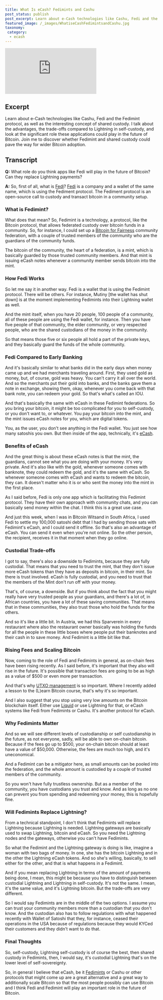 ```yaml
---
title: What Is eCash? Fedimints and Cashu
post_status: publish
post_excerpt: Learn about e-Cash technologies like Cashu, Fedi and the Fedimint protocol, as well as the interesting concept of shared custody.
featured_image: /_images/WhatiseCashFedimintsandCashu.jpg
taxonomy:
 category:
  - ecash
---
```


<iframe src="https://player.vimeo.com/video/1020829596?badge=0&amp;autopause=0&amp;player_id=0&amp;app_id=58479" frameborder="0" allow="autoplay; fullscreen; picture-in-picture; clipboard-write; encrypted-media" title="What Is eCash? Fedimints and Cashu"></iframe>

<div style="margin-bottom:30px;"></div>

## Excerpt

Learn about e-Cash technologies like Cashu, Fedi and the Fedimint protocol, as well as the interesting concept of shared custody. I talk about the advantages, the trade-offs compared to Lightning in self-custody, and look at the significant role these applications could play in the future of Bitcoin. Join me to discover whether Fedimint and shared custody could pave the way for wider Bitcoin adoption.

## Transcript


**Q:** What role do you think apps like Fedi will play in the future of Bitcoin? Can they replace Lightning payments?

**A:** So, first of all, what is [Fedi](https://www.fedi.xyz/)? [Fedi](https://www.youtube.com/watch?v=99-GuVCu53M) is a company and a wallet of the same name, which is using the Fediment protocol. The Fediment protocol is an open-source call to custody and transact bitcoin in a community setup.

### What is Fedimint?

What does that mean? So, Fedimint is a technology, a protocol, like the Bitcoin protocol, that allows federated custody over bitcoin funds in a community. So, for instance, I could set up a [Bitcoin for Fairness](https://bffbtc.org/) community federation, with a couple of trusted members of the community who are the guardians of the community funds.

The bitcoin of the community, the heart of a federation, is a mint, which is basically guarded by those trusted community members. And that mint is issuing eCash notes whenever a community member sends bitcoin into the mint.

### How Fedi Works

So let me say it in another way. Fedi is a wallet that is using the Fedimint protocol. There will be others. For instance, Mutiny [the wallet has shut down] is at the moment implementing Fedimints into their Lightning wallet as well.

And the mint itself, when you have 20 people, 100 people of a community, all of these people are using the Fedi wallet, for instance. Then you have five people of that community, the elder community, or very respected people, who are the shared custodians of the money in the community.

So that means those five or six people all hold a part of the private keys, and they basically guard the funds of the whole community.

### Fedi Compared to Early Banking

And it's basically similar to what banks did in the early days when money came up and we had merchants traveling around. First, they used gold as money, but, of course, gold was heavy. You can't carry it all over the world. And so the merchants put their gold into banks, and the banks gave them a note in exchange, showing them, okay, whenever you come back with that bank note, you can redeem your gold. So that's what's called an IOU.

And that's basically the same with eCash in these Fedimint federations. So you bring your bitcoin, it might be too complicated for you to self-custody, or you don't want to, or whatever. You pay your bitcoin into the mint, and the mint issues eCash notes for you, which are digital tokens.

You, as the user, you don't see anything in the Fedi wallet. You just see how many satoshis you own. But then inside of the app, technically, it's [eCash](https://www.youtube.com/watch?v=3E12dUnYh90).

### Benefits of eCash

And the great thing is about these eCash notes is that the mint, the guardians, cannot see what you are doing with your money. It's very private. And it's also like with the gold, whenever someone comes with banknote, they could redeem the gold, and it's the same with eCash. So whenever someone comes with eCash and wants to redeem the bitcoin, they can. It doesn't matter who it is or who sent the money into the mint in the first place.

As I said before, Fedi is only one app which is facilitating this Fedimint protocol. They have their own approach with community chats, and you can basically send money within the chat. I think this is a great use case.

And just this week, when I was in Bitcoin Witsand in South Africa, I used Fedi to settle my 100,000 satoshi debt that I had by sending those sats with Fedimint's eCash, and I could send it offline. So that's also an advantage of eCash. You can send it even when you're not online. So the other person, the recipient, receives it in that moment when they go online.

### Custodial Trade-offs

I got to say, there's also a downside to Fedimints, because they are fully custodial. That means that you need to trust the mint, that they don't issue more eCash tokens than they have as deposits in bitcoin, in their mint. So there is trust involved. eCash is fully custodial, and you need to trust that the members of the Mint don't run off with your money.

That's, of course, a downside. But if you think about the fact that you might really have very trusted people as your guardians, and there's a lot of, in African countries, you have a lot of these saving communities. That means that in these communities, they also trust those who hold the funds for the others.

And so it's like a little bit. In Austria, we had this Sparverein in every restaurant where also the restaurant owner basically was holding the funds for all the people in these little boxes where people put their banknotes and their cash in to save money. And Fedimint is a little bit like that.

### Rising Fees and Scaling Bitcoin

Now, coming to the role of Fedi and Fedimints in general, as on-chain fees have been rising recently. As I said before, it's important that they also will rise in the future. It's possible that transaction fees are going to be as high as a value of $500 or even more per transaction.

And that's why [UTXO management](https://www.youtube.com/watch?v=whfUJw1Usko) is so important. Where I recently added a lesson to the (L)earn Bitcoin course, that's why it's so important.

And I also suggest that you stop using very low amounts on the Bitcoin blockchain itself. Either use [Liquid](https://www.youtube.com/watch?v=3E12dUnYh90) or use Lightning for that, or eCash systems like Fedi from Fedimints or Cashu. It's another protocol for eCash.

### Why Fedimints Matter

And so we will see different levels of custodianship or self custodianship in the future, as not everyone, sadly, will be able to own on-chain bitcoin. Because if the fees go up to \$500, your on-chain bitcoin should at least have a value of \$50,000. Otherwise, the fees are much too high, and it's uneconomical.

And a Fedimint can be a mitigator here, as small amounts can be pooled into the federation, and the whole amount is custodied by a couple of trusted members of the community.

So you won't have fully trustless ownership. But as a member of the community, you have custodians you trust and know. And as long as no one can prevent you from spending and redeeming your money, this is hopefully fine.

### Will Fedimints Replace Lightning?

From a technical standpoint, I don't think that Fedimints will replace Lightning because Lightning is needed. Lightning gateways are basically used to swap Lightning, bitcoin and eCash. So you need the Lightning nodes and the gateways, otherwise you can't have Fedimints.

So what the Fedimint and the Lightning gateway is doing is like, imagine a woman with two bags of money. In one, she has the bitcoin Lightning and in the other the Lightning eCash tokens. And so she's willing, basically, to sell either for the other, and that is what happens in a Fedimint.

And if you mean replacing Lightning in terms of the amount of payments being done, I mean, this might be because you have to distinguish between custodial Lightning and Lightning in self-custody. It's not the same. I mean, it's the same value, and it's Lightning bitcoin. But the trade-offs are very different.

So I would say Fedimints are in the middle of the two options. I assume you can trust your community members more than a custodian that you don't know. And the custodian also has to follow regulations with what happened recently with Wallet of Satoshi that they, for instance, ceased their operations in the USA because of regulations because they would KYCed their customers and they didn't want to do that.

### Final Thoughts

So, self-custody, Lightning self-custody is of course the best, then shared custody in Fedimints, then, I would say, it's custodial Lightning that's on the lower level of self-sovereignty.

So, in general I believe that eCash, be it [Fedimints](https://fedimint.org/) or Cashu or other protocols that might come up are a great alternative and a great way to additionally scale Bitcoin so that the most people possibly can use Bitcoin and I think Fedi and Fedimint will play an important role in the future of Bitcoin.
